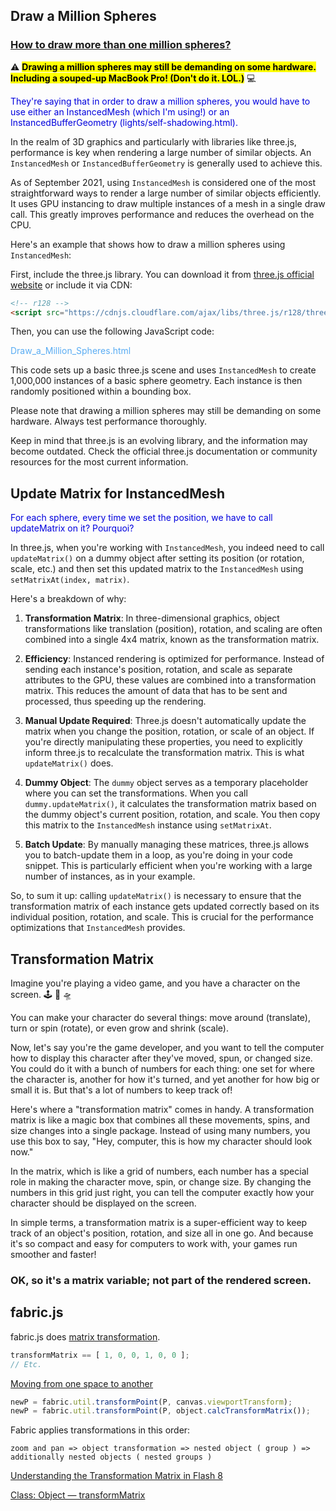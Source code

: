 ## Draw a Million Spheres

### [How to draw more than one million spheres?](https://discourse.threejs.org/t/how-to-draw-spheres-more-than-1000000/19731)

⚠️ **<mark>Drawing a million spheres may still be demanding on some hardware.  Including a souped-up MacBook Pro! (Don't do it. LOL.)</mark>** 💻

<span style="color:#0000dd;">They're saying that in order to draw a million spheres, you would have to use either an InstancedMesh (which I'm using!) or an InstancedBufferGeometry (lights/self-shadowing.html).</span>

In the realm of 3D graphics and particularly with libraries like three.js, performance is key when rendering a large number of similar objects. An `InstancedMesh` or `InstancedBufferGeometry` is generally used to achieve this.

As of September 2021, using `InstancedMesh` is considered one of the most straightforward ways to render a large number of similar objects efficiently. It uses GPU instancing to draw multiple instances of a mesh in a single draw call. This greatly improves performance and reduces the overhead on the CPU.

Here's an example that shows how to draw a million spheres using `InstancedMesh`:

First, include the three.js library. You can download it from [three.js official website](https://threejs.org/) or include it via CDN:

```html
<!-- r128 -->
<script src="https://cdnjs.cloudflare.com/ajax/libs/three.js/r128/three.min.js"></script>
```

Then, you can use the following JavaScript code:

<span style="color: #59acf3;">Draw\_a\_Million\_Spheres.html</span>

This code sets up a basic three.js scene and uses `InstancedMesh` to create 1,000,000 instances of a basic sphere geometry. Each instance is then randomly positioned within a bounding box.

Please note that drawing a million spheres may still be demanding on some hardware. Always test performance thoroughly.

Keep in mind that three.js is an evolving library, and the information may become outdated. Check the official three.js documentation or community resources for the most current information.

## Update Matrix for InstancedMesh

<span style="color:#0000dd;">For each sphere, every time we set the position, we have to call updateMatrix on it? Pourquoi?</span>

In three.js, when you're working with `InstancedMesh`, you indeed need to call `updateMatrix()` on a dummy object after setting its position (or rotation, scale, etc.) and then set this updated matrix to the `InstancedMesh` using `setMatrixAt(index, matrix)`.

Here's a breakdown of why:

1. **Transformation Matrix**: In three-dimensional graphics, object transformations like translation (position), rotation, and scaling are often combined into a single 4x4 matrix, known as the transformation matrix.

2. **Efficiency**: Instanced rendering is optimized for performance. Instead of sending each instance's position, rotation, and scale as separate attributes to the GPU, these values are combined into a transformation matrix. This reduces the amount of data that has to be sent and processed, thus speeding up the rendering.

3. **Manual Update Required**: Three.js doesn't automatically update the matrix when you change the position, rotation, or scale of an object. If you're directly manipulating these properties, you need to explicitly inform three.js to recalculate the transformation matrix. This is what `updateMatrix()` does.

4. **Dummy Object**: The `dummy` object serves as a temporary placeholder where you can set the transformations. When you call `dummy.updateMatrix()`, it calculates the transformation matrix based on the dummy object's current position, rotation, and scale. You then copy this matrix to the `InstancedMesh` instance using `setMatrixAt`.

5. **Batch Update**: By manually managing these matrices, three.js allows you to batch-update them in a loop, as you're doing in your code snippet. This is particularly efficient when you're working with a large number of instances, as in your example.

So, to sum it up: calling `updateMatrix()` is necessary to ensure that the transformation matrix of each instance gets updated correctly based on its individual position, rotation, and scale. This is crucial for the performance optimizations that `InstancedMesh` provides.

## Transformation Matrix

Imagine you're playing a video game, and you have a character on the screen. 🕹️ 👾 🛸

You can make your character do several things: move around (translate), turn or spin (rotate), or even grow and shrink (scale).

Now, let's say you're the game developer, and you want to tell the computer how to display this character after they've moved, spun, or changed size. You could do it with a bunch of numbers for each thing: one set for where the character is, another for how it's turned, and yet another for how big or small it is. But that's a lot of numbers to keep track of!

Here's where a "transformation matrix" comes in handy. A transformation matrix is like a magic box that combines all these movements, spins, and size changes into a single package. Instead of using many numbers, you use this box to say, "Hey, computer, this is how my character should look now."

In the matrix, which is like a grid of numbers, each number has a special role in making the character move, spin, or change size. By changing the numbers in this grid just right, you can tell the computer exactly how your character should be displayed on the screen.

In simple terms, a transformation matrix is a super-efficient way to keep track of an object's position, rotation, and size all in one go. And because it's so compact and easy for computers to work with, your games run smoother and faster!

### OK, so it's a matrix variable; not part of the rendered screen.

## fabric.js

fabric.js does [matrix transformation](http://fabricjs.com/matrix-transformation).

```js
transformMatrix == [ 1, 0, 0, 1, 0, 0 ];
// Etc.
```

[Moving from one space to another](http://fabricjs.com/using-transformations)

```js
newP = fabric.util.transformPoint(P, canvas.viewportTransform);
newP = fabric.util.transformPoint(P, object.calcTransformMatrix());
```

Fabric applies transformations in this order:

```regexp
zoom and pan => object transformation => nested object ( group ) => additionally nested objects ( nested groups )
```
[Understanding the Transformation Matrix in Flash 8](https://www.senocular.com/flash/tutorials/transformmatrix/)

[Class: Object &mdash; transformMatrix](http://fabricjs.com/docs/fabric.Object.html#calcTransformMatrix)

<br>
